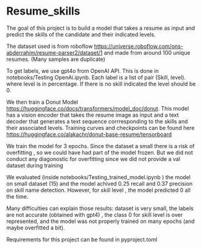 # Resume_skills


The goal of this project is to build  a model that takes a resume as input and predict the skills of the candidate  and their indicated levels.

The dataset used is from roboflow https://universe.roboflow.com/ons-abderrahim/resume-parser2/dataset/1 and made from around 100 unique resumes. (Many samples are duplicate)

To get labels, we use gpt4o from OpenAI API. This is done in notebooks/Testing OpenAi.ipynb. Each label is a list of pair (Skill, level). where level is in percentage. If there is no skill indicated the level should be 0.

We then train a Donut Model https://huggingface.co/docs/transformers/model_doc/donut. This model has a vision encoder that takes the resume image as input and a text decoder that generates  a text sequence corrresponding to the skills and their associated levels. Training curves and checkpoints can be found here  https://huggingface.co/alakachr/donut-base-resume/tensorboard

We train the model for 3 epochs. Since the dataset a small there is a risk of overfitting , so we could have had  part of the model frozen. But we did not conduct any diagonostic for overfitting since we did not provide  a val dataset during training

We evaluated (inside notebooks/Testing_trained_model.ipynb ) the model on small dataset (15) and the model achived 0.25 recall and 0.37 precision on skill name detection. However, for skill level , the model predicted 0 all the time.

Many difficulties can explain those results: dataset is very small, the labels are not accurate (obtained with gpt4) , the class 0 for skill level is over represented, and the model was not properly trained on many epochs (and maybe overfitted a bit).

Requirements for  this project  can be found in pyproject.toml
